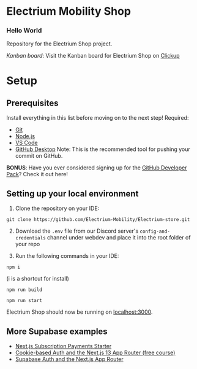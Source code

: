 # Electrium Mobility Shop
### Hello World
Repository for the Electrium Shop project. 

*Kanban board*: Visit the Kanban board for Electrium Shop on [Clickup](https://app.clickup.com/9003010024/v/li/901104924034)

# Setup

## Prerequisites

Install everything in this list before moving on to the next step!
Required:
* [Git](https://git-scm.com/downloads)
* [Node.js](https://nodejs.org/en/download/package-manager)
* [VS Code](https://code.visualstudio.com/download)
* [GitHub Desktop](https://desktop.github.com/download/)  Note: This is the recommended tool for pushing your commit on GitHub. 

**BONUS**: Have you ever considered signing up for the [GitHub Developer Pack](https://education.github.com/pack)? Check it out here!

## Setting up your local environment
1. Clone the repository on your IDE:
  ```
  git clone https://github.com/Electrium-Mobility/Electrium-store.git
  ```
2. Download the `.env` file from our Discord server's `config-and-credentials` channel under webdev and place it into the root folder of your repo

3. Run the following commands in your IDE:
  ```
  npm i
  ```
  (i is a shortcut for install)

  ```
  npm run build
  ```

  ```
  npm run start
  ```
Electrium Shop should now be running on [localhost:3000](http://localhost:3000/).

## More Supabase examples

- [Next.js Subscription Payments Starter](https://github.com/vercel/nextjs-subscription-payments)
- [Cookie-based Auth and the Next.js 13 App Router (free course)](https://youtube.com/playlist?list=PL5S4mPUpp4OtMhpnp93EFSo42iQ40XjbF)
- [Supabase Auth and the Next.js App Router](https://github.com/supabase/supabase/tree/master/examples/auth/nextjs)
